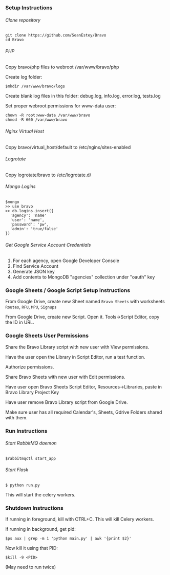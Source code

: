 ### Setup Instructions

###### Clone repository
```
git clone https://github.com/SeanEstey/Bravo
cd Bravo
```

###### PHP
Copy bravo/php files to webroot /var/www/bravo/php

Create log folder:

`$mkdir /var/www/bravo/logs`

Create blank log files in this folder: debug.log, info.log, error.log, tests.log

Set proper webroot permissions for www-data user:
```
chown -R root:www-data /var/www/bravo
chmod -R 660 /var/www/bravo
```

###### Nginx Virtual Host
Copy bravo/virtual_host/default to /etc/nginx/sites-enabled

###### Logrotate
Copy logrotate/bravo to /etc/logrotate.d/

###### Mongo Logins
```
$mongo
>> use bravo
>> db.logins.insert({
  'agency': 'name'
  'user': 'name', 
  'password': 'pw',
  'admin': 'true/false'
})
```

###### Get Google Service Account Credentials
1. For each agency, open Google Developer Console
2. Find Service Account
3. Generate JSON key
4. Add contents to MongoDB "agencies" collection under "oauth" key


### Google Sheets / Google Script Setup Instructions

From Google Drive, create new Sheet named `Bravo Sheets` with worksheets `Routes`, `RFU`, `MPU`, `Signups`

From Google Drive, create new Script. Open it. Tools->Script Editor, copy the ID in URL.

### Google Sheets User Permissions

Share the Bravo Library script with new user with View permissions.

Have the user open the Library in Script Editor, run a test function. 

Authorize permissions.

Share Bravo Sheets with new user with Edit permissions.

Have user open Bravo Sheets Script Editor, Resources->Libraries, paste in Bravo Library Project Key

Have user remove Bravo Library script from Google Drive.

Make sure user has all required Calendar's, Sheets, Gdrive Folders shared with them.

### Run Instructions

###### Start RabbitMQ daemon
`$rabbitmqctl start_app`

###### Start Flask
`$ python run.py`

This will start the celery workers.

### Shutdown Instructions

If running in foreground, kill with CTRL+C. This will kill Celery workers.

If running in background, get pid:

`$ps aux | grep -m 1 'python main.py' | awk '{print $2}'`

Now kill it using that PID:

`$kill -9 <PID>`

(May need to run twice)
